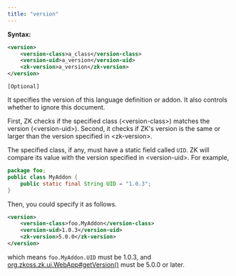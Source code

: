 ```yaml
---
title: "version"
---
```


**Syntax:**

```xml
<version>  
    <version-class>a_class</version-class>  
    <version-uid>a_version</version-uid>  
    <zk-version>a_version</zk-version>  
</version>
```

`[Optional]`

It specifies the version of this language definition or addon. It also
controls whether to ignore this document.

First, ZK checks if the specified class (\<version-class\>) matches the
version (\<version-uid\>). Second, it checks if ZK's version is the same
or larger than the version specified in \<zk-version\>.

The specified class, if any, must have a static field called `UID`. ZK
will compare its value with the version specified in \<version-uid\>.
For example,

```java
package foo;
public class MyAddon {
    public static final String UID = "1.0.3";
}
```

Then, you could specify it as follows.

```xml
<version>
    <version-class>foo.MyAddon</version-class>
    <version-uid>1.0.3</version-uid>
    <zk-version>5.0.0</zk-version>
</version>
```

which means `foo.MyAddon.UID` must be 1.0.3, and
[org.zkoss.zk.ui.WebApp#getVersion()](https://www.zkoss.org/javadoc/latest/zk/org/zkoss/zk/ui/WebApp.html#getVersion())
must be 5.0.0 or later.


